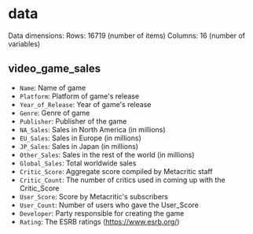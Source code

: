 # data
Data dimensions: 
  Rows: 16719 (number of items) 
  Columns: 16 (number of variables)

## video_game_sales

- `Name`: Name of game
- `Platform`: Platform of game's release
- `Year_of_Release`: Year of game's release
- `Genre`: Genre of game
- `Publisher`: Publisher of the game
- `NA_Sales`: Sales in North America (in millions)
- `EU_Sales`: Sales in Europe (in millions)
- `JP_Sales`: Sales in Japan (in millions)
- `Other_Sales`: Sales in the rest of the world (in millions)
- `Global_Sales`: Total worldwide sales
- `Critic_Score`: Aggregate score compiled by Metacritic staff
- `Critic_Count`: The number of critics used in coming up with the Critic_Score
- `User_Score`: Score by Metacritic's subscribers
- `User_Count`: Number of users who gave the User_Score
- `Developer`: Party responsible for creating the game
- `Rating`: The ESRB ratings (https://www.esrb.org/)

